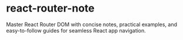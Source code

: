 # react-router-note
Master React Router DOM with concise notes, practical examples, and easy-to-follow guides for seamless React app navigation.
